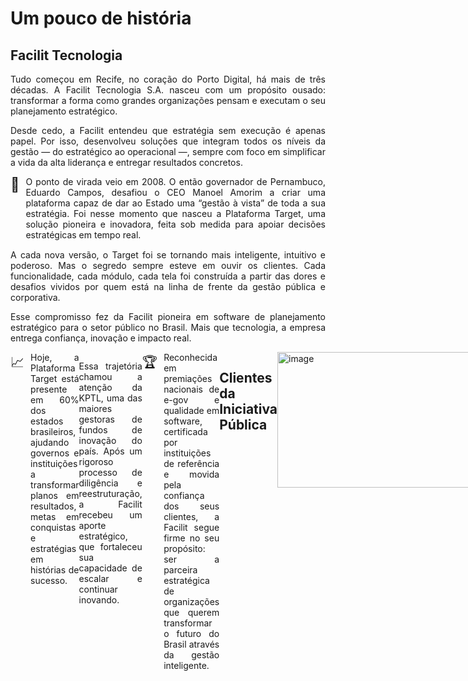 # Um pouco de história
## Facilit Tecnologia

<p style="text-align: justify;">Tudo começou em Recife, no coração do Porto Digital, há mais de três décadas. A Facilit Tecnologia S.A. nasceu com um propósito ousado: transformar a forma como grandes organizações pensam e executam o seu planejamento estratégico.</p>

<p style="text-align: justify;">Desde cedo, a Facilit entendeu que estratégia sem execução é apenas papel. Por isso, desenvolveu soluções que integram todos os níveis da gestão — do estratégico ao operacional —, sempre com foco em simplificar a vida da alta liderança e entregar resultados concretos.</p>

<div style="display: flex; align-items: flex-start; margin-bottom: 15px; text-align: justify;">
  <span style="font-size: 22px; margin-right: 10px;">🚀</span>
  <p style="margin: 0; text-align: justify;">
    O ponto de virada veio em 2008. O então governador de Pernambuco, Eduardo Campos, 
    desafiou o CEO Manoel Amorim a criar uma plataforma capaz de dar ao Estado uma 
    “gestão à vista” de toda a sua estratégia. Foi nesse momento que nasceu a Plataforma 
    Target, uma solução pioneira e inovadora, feita sob medida para apoiar decisões 
    estratégicas em tempo real.
  </p>
</div>

<p style="text-align: justify;">A cada nova versão, o Target foi se tornando mais inteligente, intuitivo e poderoso. Mas o segredo sempre esteve em ouvir os clientes. Cada funcionalidade, cada módulo, cada tela foi construída a partir das dores e desafios vividos por quem está na linha de frente da gestão pública e corporativa.</p>

<p style="text-align: justify;">Esse compromisso fez da Facilit pioneira em software de planejamento estratégico para o setor público no Brasil. Mais que tecnologia, a empresa entrega confiança, inovação e impacto real.</p>

<div style="display: flex; align-items: flex-start; margin-bottom: 15px; text-align: justify;">
  <span style="font-size: 22px; margin-right: 10px;">📈</span>
  <p style="margin: 0; text-align: justify;">
    Hoje, a Plataforma Target está presente em 60% dos estados brasileiros, ajudando 
    governos e instituições a transformar planos em resultados, metas em conquistas 
    e estratégias em histórias de sucesso.
  </p>

<p style="text-align: justify;">Essa trajetória chamou a atenção da KPTL, uma das maiores gestoras de fundos de inovação do país. Após um rigoroso processo de diligência e reestruturação, a Facilit recebeu um aporte estratégico, que fortaleceu sua capacidade de escalar e continuar inovando.</p>

<div style="display: flex; align-items: flex-start; margin-bottom: 15px; text-align: justify;">
  <span style="font-size: 22px; margin-right: 10px;">🏆</span>
  <p style="margin: 0; text-align: justify;">
    Reconhecida em premiações nacionais de e-gov e qualidade em software, certificada 
    por instituições de referência e movida pela confiança dos seus clientes, a Facilit 
    segue firme no seu propósito: ser a parceira estratégica de organizações que querem 
    transformar o futuro do Brasil através da gestão inteligente.
  </p>
</div>

## Clientes da Iniciativa Pública
<img width="624" height="217" alt="image" src="https://github.com/user-attachments/assets/a245506a-513b-467e-9e40-37efd7154937" />


## Prêmios:

🏆 E-gov 2005 (Prêmio Excelência em governo Eletrônico)

🏆 E-gov 2013 (Prêmio Excelência em governo Eletrônico)

🏆 Top of Mind 2013

🏆 Top of Mind 2015


<img width="471" height="263" alt="image" src="https://github.com/user-attachments/assets/c15e1b1b-a6ec-47cf-9185-9b8c974d3256" />

## Certificações:

🏅 SELO GovTech – BraziLAB

🏅 MPS.BR nível G (Certificado Brasileiro de qualidade e maturidade de desenvolvimento de software)

🏅 CMMI Nível 2 (Certificado internacional de qualidade e maturidade de desenvolvimento de software no Brasil)

🏅 CERTICS (Certificação de tecnologia e inovação no Brasil)

🏅 MOSE COMPETENCE Nível Ouro (Modelo Orientador Para O Sucesso De Empresas Públicas E Privadas)


<img width="525" height="136" alt="image" src="https://github.com/user-attachments/assets/8199dfdc-bb87-4480-84b7-30cbb6d56fa1" />

